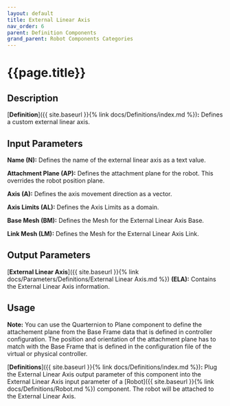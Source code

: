 ```yaml
---
layout: default
title: External Linear Axis
nav_order: 6
parent: Definition Components
grand_parent: Robot Components Categories
---
```


# **{{page.title}}**

## **Description**

[**Definition**]({{ site.baseurl }}{% link docs/Definitions/index.md %})**:** 
Defines a custom external linear axis.

## **Input Parameters**

**Name (N):** Defines the name of the external linear axis as a text value.

**Attachment Plane (AP):** Defines the attachment plane for the robot. This overrides the robot position plane.

**Axis (A):** Defines the axis movement direction as a vector.

**Axis Limits (AL):** Defines the Axis Limits as a domain.

**Base Mesh (BM):** Defines the Mesh for the External Linear Axis Base.

**Link Mesh (LM):** Defines the Mesh for the External Linear Axis Link.

## **Output Parameters**

[**External Linear Axis**]({{ site.baseurl }}{% link docs/Parameters/Definitions/External Linear Axis.md %}) **(ELA):** Contains the External Linear Axis information.

## **Usage**

**Note:** You can use the Quarternion to Plane component to define the attachement plane from the Base Frame data that is defined in controller configuration. The position and orientation of the attachment plane has to match with the Base Frame that is defined in the configuration file of the virtual or physical controller. 

[**Definitions**]({{ site.baseurl }}{% link docs/Definitions/index.md %})**:** Plug the External Linear Axis output parameter of this component into the External Linear Axis input parameter of a [Robot]({{ site.baseurl }}{% link docs/Definitions/Robot.md %}) component. The robot will be attached to the External Linear Axis.
